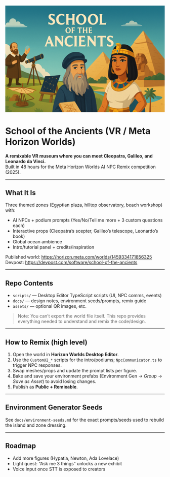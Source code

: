 ![School of the Ancients banner](assets/School-of-the-ancients-banner.png)

# School of the Ancients (VR / Meta Horizon Worlds)

**A remixable VR museum where you can meet Cleopatra, Galileo, and Leonardo da Vinci.**  
Built in 48 hours for the Meta Horizon Worlds AI NPC Remix competition (2025).

---

## What It Is
Three themed zones (Egyptian plaza, hilltop observatory, beach workshop) with:
- AI NPCs + podium prompts (Yes/No/Tell me more + 3 custom questions each)
- Interactive props (Cleopatra’s scepter, Galileo’s telescope, Leonardo’s book)
- Global ocean ambience
- Intro/tutorial panel + credits/inspiration

Published world: https://horizon.meta.com/worlds/1459334171856325
Devpost: https://devpost.com/software/school-of-the-ancients

---

## Repo Contents
- `scripts/` — Desktop Editor TypeScript scripts (UI, NPC comms, events)  
- `docs/` — design notes, environment seeds/prompts, remix guide  
- `assets/` — optional QR images, etc.

> Note: You can’t export the world file itself. This repo provides everything needed to understand and remix the code/design.

---

## How to Remix (high level)
1. Open the world in **Horizon Worlds Desktop Editor**.  
2. Use the `CustomUI_*` scripts for the intro/podiums; `NpcCommunicator.ts` to trigger NPC responses.  
3. Swap meshes/props and update the prompt lists per figure.  
4. Bake and save your environment prefabs (Environment Gen → *Group* → *Save as Asset*) to avoid losing changes.  
5. Publish as **Public + Remixable**.

---

## Environment Generator Seeds
See `docs/environment-seeds.md` for the exact prompts/seeds used to rebuild the island and zone dressing.

---

## Roadmap
- Add more figures (Hypatia, Newton, Ada Lovelace)
- Light quest: “Ask me 3 things” unlocks a new exhibit
- Voice input once STT is exposed to creators
